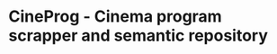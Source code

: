 CineProg - Cinema program scrapper and semantic repository
==========================================================
